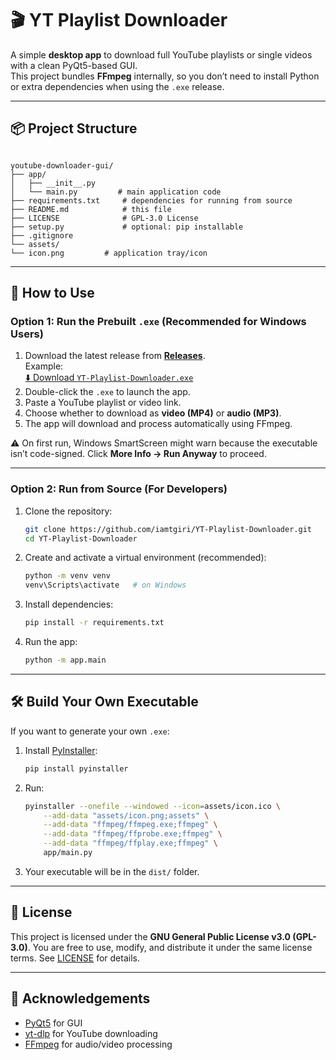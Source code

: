 
# 🎬 YT Playlist Downloader

A simple **desktop app** to download full YouTube playlists or single videos with a clean PyQt5-based GUI.  
This project bundles **FFmpeg** internally, so you don’t need to install Python or extra dependencies when using the `.exe` release.

---

## 📦 Project Structure
```

youtube-downloader-gui/
├── app/
│   ├── __init__.py
│   └── main.py         # main application code
├── requirements.txt     # dependencies for running from source
├── README.md            # this file
├── LICENSE              # GPL-3.0 License
├── setup.py             # optional: pip installable
├── .gitignore
└── assets/
└── icon.png         # application tray/icon

```

---

## 🚀 How to Use

### Option 1: Run the Prebuilt `.exe` (Recommended for Windows Users)
1. Download the latest release from **[Releases](https://github.com/iamtgiri/YT-Playlist-Downloader/releases)**.  
   Example:  
   [⬇️ Download `YT-Playlist-Downloader.exe`](https://github.com/iamtgiri/YT-Playlist-Downloader/releases/download/v1.0.0/YT-Playlist-Downloader-v1.0.0.exe)  
2. Double-click the `.exe` to launch the app.  
3. Paste a YouTube playlist or video link.  
4. Choose whether to download as **video (MP4)** or **audio (MP3)**.  
5. The app will download and process automatically using FFmpeg.  

⚠️ On first run, Windows SmartScreen might warn because the executable isn’t code-signed. Click **More Info → Run Anyway** to proceed.

---

### Option 2: Run from Source (For Developers)
1. Clone the repository:
   ```bash
   git clone https://github.com/iamtgiri/YT-Playlist-Downloader.git
   cd YT-Playlist-Downloader
    ```

2. Create and activate a virtual environment (recommended):

   ```bash
   python -m venv venv
   venv\Scripts\activate   # on Windows
   ```
3. Install dependencies:

   ```bash
   pip install -r requirements.txt
   ```
4. Run the app:

   ```bash
   python -m app.main
   ```

---

## 🛠️ Build Your Own Executable

If you want to generate your own `.exe`:

1. Install [PyInstaller](https://pyinstaller.org/):

   ```bash
   pip install pyinstaller
   ```
2. Run:

   ```bash
   pyinstaller --onefile --windowed --icon=assets/icon.ico \
       --add-data "assets/icon.png;assets" \
       --add-data "ffmpeg/ffmpeg.exe;ffmpeg" \
       --add-data "ffmpeg/ffprobe.exe;ffmpeg" \
       --add-data "ffmpeg/ffplay.exe;ffmpeg" \
       app/main.py
   ```
3. Your executable will be in the `dist/` folder.

---

## 📜 License

This project is licensed under the **GNU General Public License v3.0 (GPL-3.0)**.
You are free to use, modify, and distribute it under the same license terms. See [LICENSE](LICENSE) for details.

---

## 🙌 Acknowledgements

* [PyQt5](https://pypi.org/project/PyQt5/) for GUI
* [yt-dlp](https://github.com/yt-dlp/yt-dlp) for YouTube downloading
* [FFmpeg](https://ffmpeg.org/) for audio/video processing


